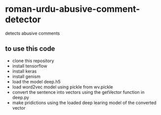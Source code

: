 # roman-urdu-abusive-comment-detector
detects abusive comments
## to use this code
* clone this repository</br>
* install tensorflow</br>
* install keras</br>
* install genism</br>
* load the model deep.h5</br>
* load word2vec model using pickle from wv.pickle</br>
* convert the sentence into vectors using the getVector function in deep.py</br>
* make pridictions using the loaded deep learing model of the converted vector</br>
